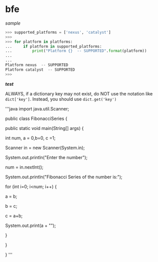 # bfe

_sample_

```python
>>> supported_platforms = ['nexus', 'catalyst']
>>>
>>> for platform in platforms:
...     if platform in supported_platforms:
...         print("Platform {}  -- SUPPORTED".format(platform))
...
...
Platform nexus  -- SUPPORTED
Platform catalyst  -- SUPPORTED
>>>
```
***test***

ALWAYS, if a dictionary key may not exist, do NOT use the notation like `dict['key']`.  Instead, you should use `dict.get('key')`

'''java
import java.util.Scanner;

public class FibonacciSeries {

public static void main(String[] args) {

int num, a = 0,b=0, c =1;

Scanner in = new Scanner(System.in);

System.out.println("Enter the number");

num = in.nextInt();

System.out.println("Fibonacci Series of the number is:");

for (int i=0; i<num; i++) {

a = b;

b = c;

c = a+b;

System.out.print(a + "");

}

}

}
'''
